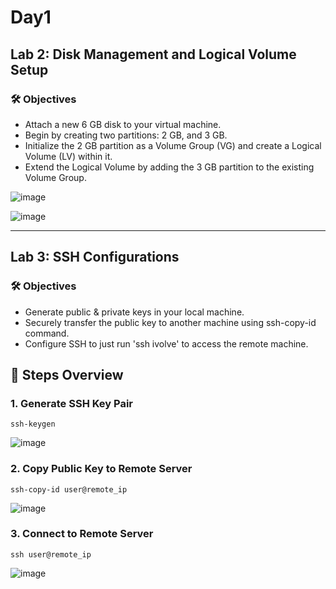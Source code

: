 # Day1

## Lab 2: Disk Management and Logical Volume Setup

### 🛠️ Objectives

- Attach a new 6 GB disk to your virtual machine.
- Begin by creating two partitions: 2 GB, and 3 GB.
- Initialize the 2 GB partition as a Volume Group (VG) and create a Logical Volume (LV) within it.
- Extend the Logical Volume by adding the 3 GB partition to the existing Volume Group.


 ![image](https://github.com/user-attachments/assets/7e995816-a259-4353-9472-5e1a40a4bb82)
 
 ![image](https://github.com/user-attachments/assets/33ea83b5-9aca-4507-bbfd-9ef71ba205ab)

----

## Lab 3: SSH Configurations

### 🛠️ Objectives

- Generate public & private keys in your local machine.
- Securely transfer the public key to another machine using ssh-copy-id command.
- Configure SSH to just run 'ssh ivolve' to access the remote machine.

## 🧾 Steps Overview
### 1. Generate SSH Key Pair
`ssh-keygen`

![image](https://github.com/user-attachments/assets/a3a25942-fbf5-4a99-88e3-eaf45afc475e)

### 2. Copy Public Key to Remote Server
`ssh-copy-id user@remote_ip`

![image](https://github.com/user-attachments/assets/84385b57-7187-4902-8d59-c84acfcf49d8)

### 3. Connect to Remote Server
`ssh user@remote_ip`

![image](https://github.com/user-attachments/assets/ec896a4d-dcc5-4b7d-99a7-74b152f25fd3)


